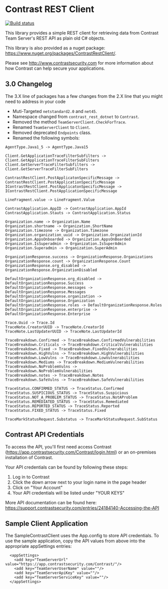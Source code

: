 # Contrast REST Client

[![Build status](https://ci.appveyor.com/api/projects/status/7tcoujkmbwl2hg85?svg=true)](https://ci.appveyor.com/project/rduran0/contrast-sdk-dotnet)

This library provides a simple REST client for retrieving data from Contrast Team Server's REST API as plain old C# objects.  

This library is also provided as a nuget package: https://www.nuget.org/packages/ContrastRestClient/. 

Please see http://www.contrastsecurity.com for more information about how Contrast can help secure your applications.

## 3.0 Changelog

The 3.X line of packages has a few changes from the 2.X line that you might need to address in your code

* Muti-Targeted `netstandard2.0` and `net45`.
* Namespace changed from `contrast_rest_dotnet` to `Contrast`.
* Removed the method `TeamServerClient.CheckForTrace`.
* Renamed `TeamServerClient` to `Client`.
* Removed deprecated `Endpoints` class.
* Renamed the following symbols:

```
AgentType.Java1_5 -> AgentType.Java15

Client.GetApplicationTraceFilterSubfilters -> Client.GetApplicationTraceFilterSubFilters
Client.GetServerTraceFilterSubfilters -> Client.GetServerTraceFilterSubFilters

ContrastRestClient.PostApplicatonSpecificMessage -> ContrastRestClient.PostApplicationSpecificMessage
IContrastRestClient.PostApplicatonSpecificMessage -> IContrastRestClient.PostApplicationSpecificMessage

LineFragment.value -> LineFragment.Value

ContrastApplication.AppID -> ContrastApplication.AppId
ContrastApplication.Stauts -> ContrastApplication.Status

Organization.name -> Organization.Name
Organization.shortname -> Organization.ShortName
Organization.timezone -> Organization.Timezone
Organization.organization_uuid -> Organization.OrganizationId
Organization.AppsOnboarded -> Organization.AppsOnBoarded
Organization.IsSuperadmin -> Organization.IsSuperAdmin
Organization.Superadmin -> Organization.SuperAdmin

OrganizationResponse.success -> OrganizationResponse.Organizations
OrganizationResponse.count -> OrganizationResponse.Count
OrganizationResponse.org_disabled -> OrganizationResponse.OrganizationDisabled

DefaultOrganizationResponse.org_disabled -> DefaultOrganizationResponse.Success
DefaultOrganizationResponse.messages -> DefaultOrganizationResponse.Messages
DefaultOrganizationResponse.organization -> DefaultOrganizationResponse.Organization
DefaultOrganizationResponse.roles -> DefaultOrganizationResponse.Roles
DefaultOrganizationResponse.enterprise -> DefaultOrganizationResponse.Enterprise

Trace.Uuid -> Trace.Id
TraceNote.CreatorUUID -> TraceNote.CreatorId
TraceNote.LastUpdaterUUID -> TraceNote.LastUpdaterId

TraceBreakdown.Confirmed -> TraceBreakdown.ConfirmedVulnerabilities
TraceBreakdown.Criticals -> TraceBreakdown.CriticalVulnerabilities
TraceBreakdown.Fixed -> TraceBreakdown.FixedVulnerabilities
TraceBreakdown.HighVulns -> TraceBreakdown.HighVulnerabilities
TraceBreakdown.LowVulns -> TraceBreakdown.LowVulnerabilities
TraceBreakdown.Mediums -> TraceBreakdown.MediumVulnerabilities
TraceBreakdown.NoProblemVulns -> TraceBreakdown.NoProblemVulnerabilities
TraceBreakdown.notes -> TraceBreakdown.Notes
TraceBreakdown.SafeVulns -> TraceBreakdown.SafeVulnerabilities

TraceStatus.CONFIRMED_STATUS -> TraceStatus.Confirmed
TraceStatus.SUSPICIOUS_STATUS -> TraceStatus.Suspicious
TraceStatus.NOT_A_PROBLEM_STATUS -> TraceStatus.NotAProblem
TraceStatus.REMEDIATED_STATUS -> TraceStatus.Remediated
TraceStatus.REPORTED_STATUS -> TraceStatus.Reported
TraceStatus.FIXED_STATUS -> TraceStatus.Fixed

TraceMarkStatusRequest.Substatus -> TraceMarkStatusRequest.SubStatus
```

## Contrast API Credentials
To access the API, you'll first need access Contrast (https://app.contrastsecurity.com/Contrast/login.html) or an on-premises installation of Contrast.

Your API credentials can be found by following these steps:

1. Log in to Contrast
2. Click the down arrow next to your login name in the page header
3. Click on "Your Account"
4. Your API credentials will be listed under "YOUR KEYS"

More API documentation can be found here: https://support.contrastsecurity.com/entries/24184140-Accessing-the-API

## Sample Client Application
The SampleContrastClient uses the App.config to store API credentials. To use the sample application, copy the API values from above into the appropriate appSettings entries:

```
  <appSettings>
    <add key="TeamServerUrl" value="https://app.contrastsecurity.com/Contrast/"/>
    <add key="TeamServerUserName" value=""/>
    <add key="TeamServerApiKey" value=""/>
    <add key="TeamServerServiceKey" value=""/>
  </appSettings>
```

